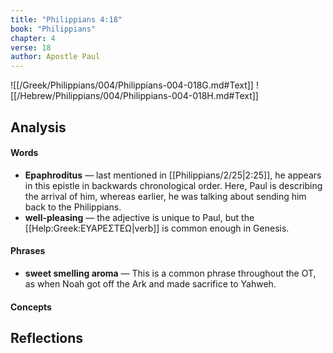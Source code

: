 ```yaml
---
title: "Philippians 4:18"
book: "Philippians"
chapter: 4
verse: 18
author: Apostle Paul
---
```

![[/Greek/Philippians/004/Philippians-004-018G.md#Text]]
![[/Hebrew/Philippians/004/Philippians-004-018H.md#Text]]

## Analysis

#### Words
- **Epaphroditus** — last mentioned in [[Philippians/2/25|2:25]], he appears in this epistle in backwards chronological order.  Here, Paul is describing the arrival of him, whereas earlier, he was talking about sending him back to the Philippians.
- **well-pleasing** — the adjective is unique to Paul, but the [[Help:Greek:ΕΥΑΡΕΣΤΕΩ|verb]] is common enough in Genesis.

#### Phrases
- **sweet smelling aroma** — This is a common phrase throughout the OT, as when Noah got off the Ark and made sacrifice to Yahweh.

#### Concepts

## Reflections
